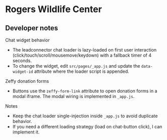 # Rogers Wildlife Center

## Developer notes

Chat widget behavior
- The leadconnector chat loader is lazy-loaded on first user interaction (click/touch/scroll/mousemove/keydown) with a fallback timer of 4 seconds.
- To change the widget, edit `src/pages/_app.js` and update the `data-widget-id` attribute where the loader script is appended.

Zeffy donation forms
- Buttons use the `zeffy-form-link` attribute to open donation forms in a modal iframe. The modal wiring is implemented in `_app.js`.

Notes
- Keep the chat loader single-injection inside `_app.js` to avoid duplicate behavior.
- If you need a different loading strategy (load on chat-button click), I can implement it.
